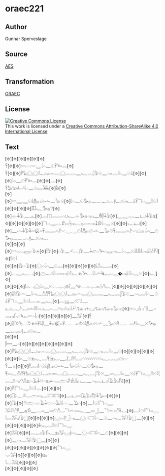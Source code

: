 # oraec221

## Author

Gunnar Sperveslage

## Source

[AES](https://github.com/simondschweitzer/aes)

## Transformation

[ORAEC](https://oraec.github.io/)

## License

<a rel="license" href="http://creativecommons.org/licenses/by-sa/4.0/"><img alt="Creative Commons License" style="border-width:0" src="https://i.creativecommons.org/l/by-sa/4.0/88x31.png" /></a><br />This work is licensed under a <a rel="license" href="http://creativecommons.org/licenses/by-sa/4.0/">Creative Commons Attribution-ShareAlike 4.0 International License</a>

## Text

[⯑][⯑][⯑][⯑][⯑][⯑]<br>
𓋹[⯑][⯑]𓎟𓇯𓎟𓇾𓇋𓏏𓈖𓇳𓋹𓅨𓂋[⯑]<br>
𓋹[⯑][⯑]𓋹𓅊𓈌𓈌𓎛𓂝𓏭𓏛𓐛𓈌𓐛𓂋𓈖𓆑𓐛𓆄𓅱𓇳𓈖𓏏𓏭𓐛𓇋𓏏𓈖𓇳𓏙[⯑][⯑][⯑]𓇋𓏏𓈖𓇳𓋹𓅨𓂋[⯑][⯑]𓐛[⯑]<br>
𓋹𓅃𓃒𓂡𓇋𓏏𓈖𓇳𓈘𓅒[⯑]𓅉[⯑]<br>
[⯑][⯑]𓎟𓇾𓇾𓇳𓄤𓆣𓏥𓇳𓌡𓈖𓅭𓇳[⯑]𓇋𓏏𓈖𓇳𓅜𓐍𓈖𓉻𓂝𓐛𓊢𓂝𓇳𓏤𓆑𓏙𓋹𓆓𓏏𓇾𓎛𓇳𓎛<br>
[⯑][⯑][⯑][⯑]𓄤𓄤𓄤𓆑𓅜𓐍𓄣[⯑][⯑]𓁹𓇓𓅱𓊃𓊵[⯑]𓐛𓉔𓂋𓂋𓏏𓂓𓆑𓁹𓅜𓐍𓏏𓏥𓈖𓄟𓋴𓇓𓅱[⯑]𓇾𓇾𓈅𓈅𓈖𓂞𓇓𓅱𓁷[⯑][⯑][⯑][⯑][⯑][⯑]𓆓𓏏𓇾𓐛𓁨𓏥𓆐𓏥𓐛𓐍𓏏𓏛𓏥𓍞𓀁𓇋𓏏𓈖𓇳[⯑][⯑]𓆑𓂞[⯑][⯑]𓈖𓁹𓇓𓅱𓇓𓏏𓆤𓏏𓋹𓐛𓐙𓏏𓁦𓎟𓇾𓇾𓇳𓄤𓆣𓏥𓇳𓌡𓈖𓅭𓇳𓋹𓐛𓐙𓏏𓁦𓎟𓈍𓏥𓇋𓏏𓈖𓇳𓅜𓐍𓈖𓉻𓐛𓊢𓂝𓇳𓏤𓆑<br>
[⯑][⯑][⯑][⯑]𓎟𓏏𓂋𓈙𓏏𓅱𓂉[⯑]𓎿𓅱[⯑]𓏏𓅱𓈖𓄔𓐛𓊤𓅱𓊃𓇓𓏤𓈞𓏏𓅨𓏏𓈘𓏏𓆑𓇋𓏏𓈖𓇳𓄤𓄤𓄤𓄤𓄤𓏏𓏤𓏤𓇍𓍘𓁐𓋹𓍘[⯑]𓎛𓇳𓎛<br>
[⯑][⯑]𓇋𓅱𓏏𓅱[⯑]𓈌𓏏𓇋𓏏𓈖𓇳𓐛[⯑][⯑][⯑][⯑][⯑]𓍛𓀯𓆑𓐛[⯑][⯑]𓂋𓈖𓆑𓂋[⯑]𓈍𓂝𓇋𓇋𓏏𓏛𓏥𓍛𓀯𓆑𓁷𓏤𓅨𓂋𓇋𓇋𓏏𓌝𓉻𓏏𓈖�𓏥𓏇𓇋𓇋𓏏𓈖𓇳[⯑]𓆑[⯑]<br>
[⯑][⯑][⯑]𓄤𓏏𓂋𓈌𓇋𓏏𓈖𓇳𓐛𓊃𓊪𓊗𓌐𓈖𓅠𓐛𓏏𓊃𓁹𓍛𓀯𓆑[⯑][⯑][⯑][⯑][⯑][⯑][⯑][⯑]𓏇𓇋𓎗𓅱𓏛𓈖𓇋𓏏𓆑𓀭𓀯𓋹𓅊𓈌𓈌𓎛𓂝𓏭𓏛𓐛𓈌𓐛𓂋𓈖𓆑𓐛𓆄𓅱𓇳𓈖𓏏𓏭𓐛𓇋𓏏𓈖𓇳𓏙𓋹𓆓𓏏𓇾𓎛𓇳𓎛𓂋𓁹𓈖𓆑[⯑]𓐛𓄚𓈖𓏌𓉐𓊃<br>
𓂞𓐙𓌳𓂝𓏛𓇎𓏏𓏥𓉻𓏏𓐛𓏖𓏥𓏊𓏥𓇋𓍯𓃒𓏥𓇬𓈋𓃒𓏥𓃒𓏥𓅭𓏥[⯑]𓂧𓈎𓌙𓏥𓊹𓌢𓈖𓏏𓂋𓏥𓆴𓊪𓏏𓆰𓏥𓎟𓏏𓄤𓏏[⯑][⯑][⯑][⯑][⯑]𓈖𓅮[⯑]𓋹<br>
[⯑]𓎿𓋴𓅱𓌸𓂋𓅱𓁷𓁶𓋹𓍑𓋴𓈖𓇓𓏏𓆤𓏏𓋹𓐛𓐙𓏏𓁦𓇳𓄤𓆣𓏥𓇳𓌡𓈖𓅭𓇳𓋹𓐛𓐙𓏏𓁦𓇋𓏏𓈖𓇳𓅜𓐍𓈖𓉻𓐛𓊢𓂝𓇳𓏤𓆑<br>
[⯑][⯑]<br>
𓋴𓏠𓈖𓏏[⯑][⯑][⯑][⯑][⯑][⯑][⯑][⯑][⯑]𓋹𓅊𓈌𓈌𓎛𓂝𓏭𓏛𓐛𓈌𓐛𓂋𓈖𓆑𓐛𓆄𓅱𓇳𓈖𓏏𓏭𓐛𓇋𓏏𓈖𓇳[⯑][⯑][⯑][⯑][⯑][⯑][⯑]𓇋𓏏𓈖𓇳𓁷𓏤𓆑𓐛𓋹𓌀𓁷𓏤𓂋𓈖𓊪𓆴𓊪𓀔𓎛𓂝𓄹𓄹𓄹𓄹𓄹𓄹𓄹𓄹𓄹𓆑𓂋𓂝𓇳𓏤𓎟<br>
𓋹𓈖𓐍[⯑][⯑]𓋹𓐛𓁦𓏏𓇳𓄤𓆣𓏥𓇳𓌡𓈖𓅭𓇳𓇋𓏏𓈖𓇳𓅜𓐍𓈖<br>
𓋹𓏏𓆑𓀭𓀯𓋹𓅊𓈌𓈌𓎛𓂝𓏭𓏛𓐛𓈌𓐛𓂋𓈖𓆑𓐛𓆄𓅱𓇳𓈖𓏏𓏭𓐛𓇋𓏏𓈖𓇳𓏙𓋹𓆓𓏏𓇾𓎛𓇳𓎛𓇛𓐛𓄂𓏏𓏤𓏤𓄣𓀯𓁷𓏤𓏏𓄿𓇓𓈞𓏏𓁷𓏤𓄡𓂋𓂧𓀔𓀀𓁐𓏥𓊃𓈖𓏏𓏤𓏤𓂋𓂞𓇋𓄿𓅱𓏤𓏤𓀗[⯑][⯑]𓋹𓍘𓆓𓏏𓇾𓎛𓇳𓎛𓐛[⯑][⯑][⯑][⯑]𓇋𓅱𓊃𓌨𓂋𓂧𓏏𓏤𓉻𓉐𓉐[⯑]𓂋𓂞𓏏𓇋𓄿𓅱𓏤𓏤𓀗𓇓𓅭𓏏[⯑][⯑][⯑]𓇋𓅱[⯑]𓌨𓂧𓏏𓏤𓏏𓄿𓇓𓈞𓏏𓏏𓄿𓇋𓇋𓏏𓏏𓈖𓅐𓏏[⯑]𓈖𓎛𓇳𓎛𓆓𓏏𓇾<br>
𓅮𓇋𓇋𓀯𓋹𓈖𓐍𓀁𓈖𓐙𓏏𓈖𓏏𓏤𓏤𓄣𓀯𓂋𓆓𓂧𓏏𓆑𓈖𓏏𓏤𓏤𓃀𓈖𓆓𓂧𓀯𓇓𓐛[⯑]𓂋𓎛𓇳𓎛𓆓𓏏𓇾<br>
𓇋𓂋𓅮𓏤𓏤𓎗𓅱𓉸[⯑][⯑][⯑][⯑]𓈋𓊌𓋁𓃀𓏏𓏤𓏤𓈖𓈌𓏏𓉐𓇋𓏏𓈖𓇳𓈖𓏏𓆑𓅮𓎗𓅱𓉸𓈖[⯑][⯑]<br>
[⯑][⯑][⯑][⯑][⯑]𓇔𓏭𓈅𓂋𓎛𓇳𓎛𓆓𓏏𓇾<br>
[⯑]𓅮[⯑][⯑]𓂋𓂝𓅱𓌙𓌙𓆑𓁷𓏤𓅮𓈋𓋀𓏏𓏤𓏤𓈖𓈌𓏏𓉐𓇋𓏏𓈖𓇳[⯑][⯑][⯑]<br>
[⯑]𓈖𓏏𓆑𓅮𓎗𓅱𓉸𓈖[⯑][⯑]<br>
[⯑][⯑][⯑][⯑][⯑][⯑][⯑][⯑]𓆓𓏏𓇾<br>
𓁹𓅮[⯑][⯑][⯑][⯑]𓊗𓏤𓏤<br>
𓇋𓂋𓅮[⯑][⯑][⯑]<br>
[⯑][⯑][⯑][⯑][⯑]<br>
